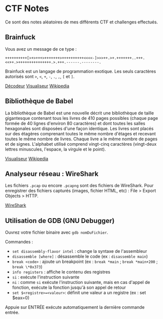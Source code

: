 # CTF Notes

Ce sont des notes aléatoires de mes différents CTF et challenges effectués.

## Brainfuck

Vous avez un message de ce type :

```brainfuck
++++++++++[>+>+++>+++++++>++++++++++<<<<-]>>>++.>+.+++++++..+++.<<++.>+++++++++++++++.>.+++.------.--------.
```

Brainfuck est un langage de programmation exotique. Les seuls caractères autorisés sont `>`, `<`, `+`, `-`, `.`, `,`, `[` et `]`.

[Décodeur](https://www.dcode.fr/langage-brainfuck)
[Visualiseur](https://fatiherikli.github.io/brainfuck-visualizer)
[Wikipedia](https://fr.wikipedia.org/wiki/Brainfuck)

## Bibliothèque de Babel

La bibliothèque de Babel est une nouvelle décrit une bibliothèque de taille gigantesque contenant tous les livres de 410 pages possibles (chaque page formée de 40 lignes d'environ 80 caractères) et dont toutes les salles hexagonales sont disposées d'une façon identique. Les livres sont placés sur des étagères comprenant toutes le même nombre d'étages et recevant toutes le même nombre de livres. Chaque livre a le même nombre de pages et de signes. L'alphabet utilisé comprend vingt-cinq caractères (vingt-deux lettres minuscules, l'espace, la virgule et le point).

[Visualiseur](http://libraryofbabel.info/browse.cgi)
[Wikipedia](https://fr.wikipedia.org/wiki/La_Biblioth%C3%A8que_de_Babel)

## Analyseur réseau : WireShark

Les fichiers `.pcap` ou encore `.pcapng` sont des fichiers de WireShark. Pour enregistrer des fichiers capturés (images, fichier HTML, etc) : File > Export Objects > HTTP.

[WireShark](https://www.wireshark.org/)

## Utilisation de GDB (GNU Debugger)

Ouvrez votre fichier binaire avec `gdb nomDuFichier`.

Commandes :

-   `set disassembly-flavor intel` : change la syntaxe de l'assembleur
-   `disassemble [where]` : désassemble le code (ex : `disassemble main`)
-   `break <code>` : ajoute un breakpoint (ex : `break *main` ; `break *main+200` ; `break \*0x373`)
-   `info registers` : affiche le contenu des registres
-   `si` : exécute l'instruction suivante
-   `ni` : comme `si` exécute l'instruction suivante, mais en cas d'appel de fonction, exécute la fonction jusqu'à son appel de retour
-   `set $<registre>=<valeur>`: définit une valeur a un registre (ex : set \$eax=0)

Appuie sur ENTRÉE exécute automatiquement la dernière commande entrée.
